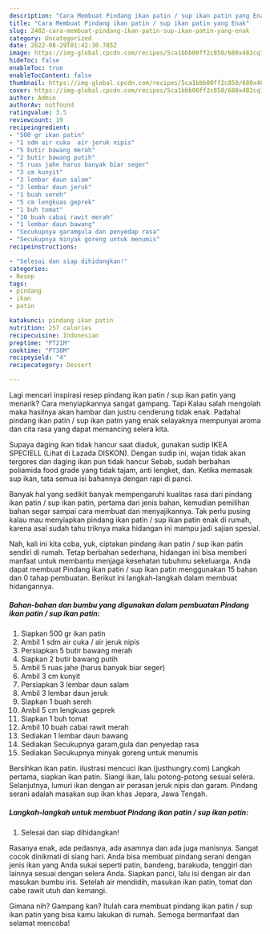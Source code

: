 ```yaml
---
description: "Cara Membuat Pindang ikan patin / sup ikan patin yang Enak"
title: "Cara Membuat Pindang ikan patin / sup ikan patin yang Enak"
slug: 2482-cara-membuat-pindang-ikan-patin-sup-ikan-patin-yang-enak
category: Uncategorized
date: 2022-08-29T01:42:30.785Z
image: https://img-global.cpcdn.com/recipes/5ca1bbb00ff2c850/680x482cq70/pindang-ikan-patin-sup-ikan-patin-foto-resep-utama.jpg
hideToc: false
enableToc: true
enableTocContent: false
thumbnail: https://img-global.cpcdn.com/recipes/5ca1bbb00ff2c850/680x482cq70/pindang-ikan-patin-sup-ikan-patin-foto-resep-utama.jpg
cover: https://img-global.cpcdn.com/recipes/5ca1bbb00ff2c850/680x482cq70/pindang-ikan-patin-sup-ikan-patin-foto-resep-utama.jpg
author: Admin
authorAv: notfound
ratingvalue: 3.5
reviewcount: 19
recipeingredient:
- "500 gr ikan patin"
- "1 sdm air cuka  air jeruk nipis"
- "5 butir bawang merah"
- "2 butir bawang putih"
- "5 ruas jahe harus banyak biar seger"
- "3 cm kunyit"
- "3 lembar daun salam"
- "3 lembar daun jeruk"
- "1 buah sereh"
- "5 cm lengkuas geprek"
- "1 buh tomat"
- "10 buah cabai rawit merah"
- "1 lembar daun bawang"
- "Secukupnya garamgula dan penyedap rasa"
- "Secukupnya minyak goreng untuk menumis"
recipeinstructions:

- "Selesai dan siap dihidangkan!"
categories:
- Resep
tags:
- pindang
- ikan
- patin

katakunci: pindang ikan patin 
nutrition: 257 calories
recipecuisine: Indonesian
preptime: "PT21M"
cooktime: "PT30M"
recipeyield: "4"
recipecategory: Dessert

---
```



Lagi mencari inspirasi resep pindang ikan patin / sup ikan patin yang menarik? Cara menyiapkannya sangat gampang. Tapi Kalau salah mengolah maka hasilnya akan hambar dan justru cenderung tidak enak. Padahal pindang ikan patin / sup ikan patin yang enak selayaknya mempunyai aroma dan cita rasa yang dapat memancing selera kita.


Supaya daging ikan tidak hancur saat diaduk, gunakan sudip IKEA SPECIELL (Lihat di Lazada DISKON). Dengan sudip ini, wajan tidak akan tergores dan daging ikan pun tidak hancur Sebab, sudah berbahan poliamida food grade yang tidak tajam, anti lengket, dan. Ketika memasak sup ikan, tata semua isi bahannya dengan rapi di panci.

Banyak hal yang sedikit banyak mempengaruhi kualitas rasa dari pindang ikan patin / sup ikan patin, pertama dari jenis bahan, kemudian pemilihan bahan segar sampai cara membuat dan menyajikannya. Tak perlu pusing kalau mau menyiapkan pindang ikan patin / sup ikan patin enak di rumah, karena asal sudah tahu triknya maka hidangan ini mampu jadi sajian spesial.


Nah, kali ini kita coba, yuk, ciptakan pindang ikan patin / sup ikan patin sendiri di rumah. Tetap berbahan sederhana, hidangan ini bisa memberi manfaat untuk membantu menjaga kesehatan tubuhmu sekeluarga. Anda dapat membuat Pindang ikan patin / sup ikan patin menggunakan 15 bahan dan 0 tahap pembuatan. Berikut ini langkah-langkah dalam membuat hidangannya.

<!--inarticleads1-->

##### Bahan-bahan dan bumbu yang digunakan dalam pembuatan Pindang ikan patin / sup ikan patin:

1. Siapkan 500 gr ikan patin
1. Ambil 1 sdm air cuka / air jeruk nipis
1. Persiapkan 5 butir bawang merah
1. Siapkan 2 butir bawang putih
1. Ambil 5 ruas jahe (harus banyak biar seger)
1. Ambil 3 cm kunyit
1. Persiapkan 3 lembar daun salam
1. Ambil 3 lembar daun jeruk
1. Siapkan 1 buah sereh
1. Ambil 5 cm lengkuas geprek
1. Siapkan 1 buh tomat
1. Ambil 10 buah cabai rawit merah
1. Sediakan 1 lembar daun bawang
1. Sediakan Secukupnya garam,gula dan penyedap rasa
1. Sediakan Secukupnya minyak goreng untuk menumis


Bersihkan ikan patin. ilustrasi mencuci ikan (justhungry.com) Langkah pertama, siapkan ikan patin. Siangi ikan, lalu potong-potong sesuai selera. Selanjutnya, lumuri ikan dengan air perasan jeruk nipis dan garam. Pindang serani adalah masakan sup ikan khas Jepara, Jawa Tengah. 

<!--inarticleads2-->

##### Langkah-langkah untuk membuat Pindang ikan patin / sup ikan patin:


1. Selesai dan siap dihidangkan!

Rasanya enak, ada pedasnya, ada asamnya dan ada juga manisnya. Sangat cocok dinikmati di siang hari. Anda bisa membuat pindang serani dengan jenis ikan yang Anda sukai seperti patin, bandeng, barakuda, tenggiri dan lainnya sesuai dengan selera Anda. Siapkan panci, lalu isi dengan air dan masukan bumbu iris. Setelah air mendidih, masukan ikan patin, tomat dan cabe rawit utuh dan kemangi. 

Gimana nih? Gampang kan? Itulah cara membuat pindang ikan patin / sup ikan patin yang bisa kamu lakukan di rumah. Semoga bermanfaat dan selamat mencoba!
